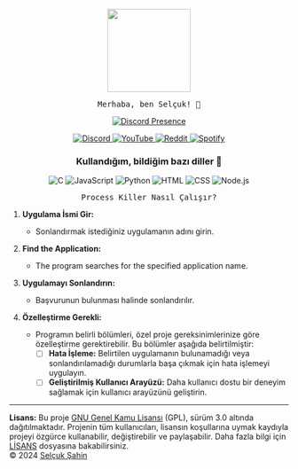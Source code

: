 <p align="center">
  <img src="https://media.giphy.com/media/Y4ak9Ki2GZCbJxAnJD/giphy.gif" width="150px">
</p>

<p align="center">
  <samp>
    Merhaba, ben Selçuk! 👋<br>
  </samp>
</p>

<p align="center">
  <a href="https://discord.com/users/481831692399673375" target="_blank">
    <img src="https://lanyard.cnrad.dev/api/481831692399673375?hideActivity=true" alt="Discord Presence" style="max-width: 100%;">
  </a>
</p>

<p align="center">
  <a href="https://discordapp.com/users/481831692399673375">
    <img src="https://img.shields.io/badge/Discord-Zyix%231002-7289DA?logo=discord&style=flat-square" alt="Discord">
  </a>
  <a href="https://www.youtube.com/channel/UC7uBi3y2HOCLde5MYWECynQ?view_as=subscriber">
    <img src="https://img.shields.io/badge/YouTube-Subscribe-red?logo=youtube&style=flat-square" alt="YouTube">
  </a>
  <a href="https://www.reddit.com/user/_Zyix">
    <img src="https://img.shields.io/badge/Reddit-Profile-orange?logo=reddit&style=flat-square" alt="Reddit">
  </a>
  <a href="https://open.spotify.com/user/07288iyoa19459y599jutdex6">
    <img src="https://img.shields.io/badge/Spotify-Follow-green?logo=spotify&style=flat-square" alt="Spotify">
  </a>
</p>

<h3 align="center">Kullandığım, bildiğim bazı diller 🏫</h3>
<p align="center">
  <img src="https://img.shields.io/badge/C-00599C?logo=c&logoColor=white&style=flat-square" alt="C">
  <img src="https://img.shields.io/badge/JavaScript-F7DF1E?logo=javascript&logoColor=black&style=flat-square" alt="JavaScript">
  <img src="https://img.shields.io/badge/Python-3776AB?logo=python&logoColor=white&style=flat-square" alt="Python">
  <img src="https://img.shields.io/badge/HTML-239120?logo=html5&logoColor=white&style=flat-square" alt="HTML">
  <img src="https://img.shields.io/badge/CSS-239120?logo=css3&logoColor=white&style=flat-square" alt="CSS">
  <img src="https://img.shields.io/badge/Node.js-339933?logo=node.js&logoColor=white&style=flat-square" alt="Node.js">
</p>

<p align="center">
 <samp>
    Process Killer Nasıl Çalışır?
    
1. **Uygulama İsmi Gir:**
   - Sonlandırmak istediğiniz uygulamanın adını girin.

2. **Find the Application:**
   - The program searches for the specified application name.
     
3. **Uygulamayı Sonlandırın:**
    - Başvurunun bulunması halinde sonlandırılır.

4. **Özelleştirme Gerekli:**
    - Programın belirli bölümleri, özel proje gereksinimlerinize göre özelleştirme gerektirebilir. Bu bölümler aşağıda belirtilmiştir:
        - [ ] **Hata İşleme:** Belirtilen uygulamanın bulunamadığı veya sonlandırılamadığı durumlarla başa çıkmak için hata işlemeyi uygulayın.
        - [ ] **Geliştirilmiş Kullanıcı Arayüzü:** Daha kullanıcı dostu bir deneyim sağlamak için kullanıcı arayüzünü geliştirin.
<hr>
      <strong>Lisans:</strong> Bu proje <a href="https://www.gnu.org/licenses/gpl-3.0.html">GNU Genel Kamu Lisansı</a> (GPL), sürüm 3.0 altında dağıtılmaktadır. Projenin tüm kullanıcıları, lisansın koşullarına uymak kaydıyla projeyi özgürce kullanabilir, değiştirebilir ve paylaşabilir. Daha fazla bilgi için <a href="LICENSE">LİSANS</a> dosyasına bakabilirsiniz.<br>
      &copy; 2024 <a href="https://github.com/Zyix-code">Selçuk Şahin</a>
   </samp>
</p>
